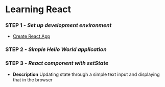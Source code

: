 # **Learning React**

### STEP 1 - _Set up development environment_
  * [Create React App](https://github.com/facebookincubator/create-react-app)

### STEP 2 - _Simple Hello World application_

### STEP 3 - _React component with setState_
  * **Description** Updating state through a simple text input and displaying that in the browser
